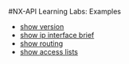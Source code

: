 #NX-API Learning Labs: Examples

* [show version](show_version.md)
* [show ip interface brief](show_ip_interface_brief.md)
* [show routing](show_routing.md)
* [show access lists](show_access_lists.md)
